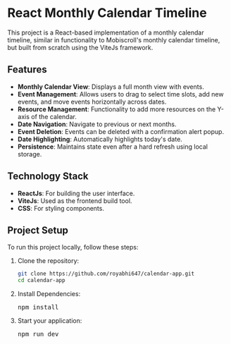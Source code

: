 # React Monthly Calendar Timeline

This project is a React-based implementation of a monthly calendar timeline, similar in functionality to Mobiscroll's monthly calendar timeline, but built from scratch using the ViteJs framework.

## Features

- **Monthly Calendar View**: Displays a full month view with events.
- **Event Management**: Allows users to drag to select time slots, add new events, and move events horizontally across dates.
- **Resource Management**: Functionality to add more resources on the Y-axis of the calendar.
- **Date Navigation**: Navigate to previous or next months.
- **Event Deletion**: Events can be deleted with a confirmation alert popup.
- **Date Highlighting**: Automatically highlights today's date.
- **Persistence**: Maintains state even after a hard refresh using local storage.

## Technology Stack

- **ReactJs**: For building the user interface.
- **ViteJs**: Used as the frontend build tool.
- **CSS**: For styling components.

## Project Setup

To run this project locally, follow these steps:

1. Clone the repository:

   ```bash
   git clone https://github.com/royabhi647/calendar-app.git
   cd calendar-app
   ```

2. Install Dependencies:
   <pre>npm install</pre>

3. Start your application:
   <pre>npm run dev</pre>
